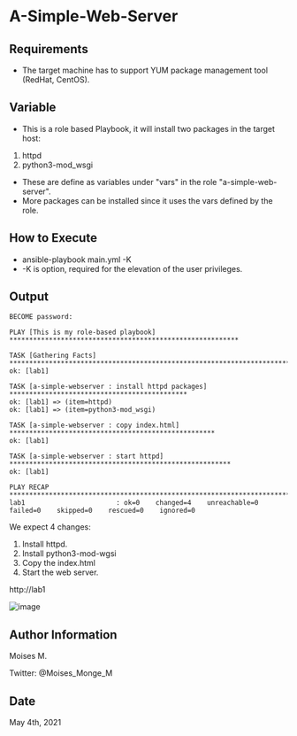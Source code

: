 # A-Simple-Web-Server

## Requirements
- The target machine has to support YUM package management tool (RedHat, CentOS).

## Variable

- This is a role based Playbook, it will install two packages in the target host:
1. httpd
2. python3-mod_wsgi

- These are define as variables under "vars" in the role "a-simple-web-server".
- More packages can be installed since it uses the vars defined by the role.

## How to Execute
- ansible-playbook main.yml -K
- -K is option, required for the elevation of the user privileges.

## Output

```[ansible@ansible-lab A-Simple-Web-Server]$ ansible-playbook main.yml -K
BECOME password:

PLAY [This is my role-based playbook] **********************************************************

TASK [Gathering Facts] *************************************************************************
ok: [lab1]

TASK [a-simple-webserver : install httpd packages] *********************************************
ok: [lab1] => (item=httpd)
ok: [lab1] => (item=python3-mod_wsgi)

TASK [a-simple-webserver : copy index.html] ****************************************************
ok: [lab1]

TASK [a-simple-webserver : start httpd] ********************************************************
ok: [lab1]

PLAY RECAP *************************************************************************************
lab1                       : ok=0    changed=4    unreachable=0    failed=0    skipped=0    rescued=0    ignored=0
```

We expect 4 changes:
1. Install httpd.
2. Install python3-mod-wgsi
3. Copy the index.html
4. Start the web server.

http://lab1

![image](https://user-images.githubusercontent.com/14948712/117051383-b7672800-acd3-11eb-9154-13725a6dd47b.png)


## Author Information 
Moises M.

Twitter: @Moises_Monge_M

## Date
May 4th, 2021
